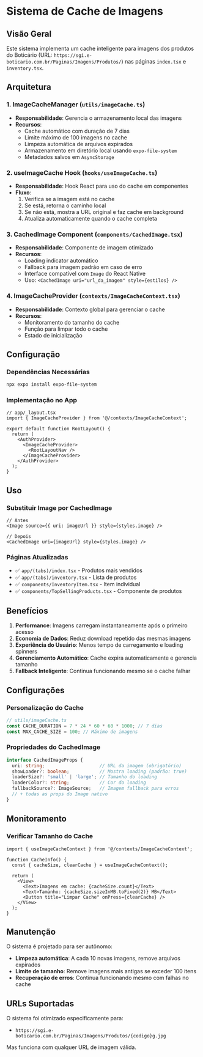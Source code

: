 # Sistema de Cache de Imagens

## Visão Geral

Este sistema implementa um cache inteligente para imagens dos produtos do Boticário (URL: `https://sgi.e-boticario.com.br/Paginas/Imagens/Produtos/`) nas páginas `index.tsx` e `inventory.tsx`.

## Arquitetura

### 1. ImageCacheManager (`utils/imageCache.ts`)
- **Responsabilidade**: Gerencia o armazenamento local das imagens
- **Recursos**:
  - Cache automático com duração de 7 dias
  - Limite máximo de 100 imagens no cache
  - Limpeza automática de arquivos expirados
  - Armazenamento em diretório local usando `expo-file-system`
  - Metadados salvos em `AsyncStorage`

### 2. useImageCache Hook (`hooks/useImageCache.ts`)
- **Responsabilidade**: Hook React para uso do cache em componentes
- **Fluxo**:
  1. Verifica se a imagem está no cache
  2. Se está, retorna o caminho local
  3. Se não está, mostra a URL original e faz cache em background
  4. Atualiza automaticamente quando o cache completa

### 3. CachedImage Component (`components/CachedImage.tsx`)
- **Responsabilidade**: Componente de imagem otimizado
- **Recursos**:
  - Loading indicator automático
  - Fallback para imagem padrão em caso de erro
  - Interface compatível com `Image` do React Native
  - Uso: `<CachedImage uri="url_da_imagem" style={estilos} />`

### 4. ImageCacheProvider (`contexts/ImageCacheContext.tsx`)
- **Responsabilidade**: Contexto global para gerenciar o cache
- **Recursos**:
  - Monitoramento do tamanho do cache
  - Função para limpar todo o cache
  - Estado de inicialização

## Configuração

### Dependências Necessárias
```bash
npx expo install expo-file-system
```

### Implementação no App
```tsx
// app/_layout.tsx
import { ImageCacheProvider } from '@/contexts/ImageCacheContext';

export default function RootLayout() {
  return (
    <AuthProvider>
      <ImageCacheProvider>
        <RootLayoutNav />
      </ImageCacheProvider>
    </AuthProvider>
  );
}
```

## Uso

### Substituir Image por CachedImage
```tsx
// Antes
<Image source={{ uri: imageUrl }} style={styles.image} />

// Depois
<CachedImage uri={imageUrl} style={styles.image} />
```

### Páginas Atualizadas
- ✅ `app/(tabs)/index.tsx` - Produtos mais vendidos
- ✅ `app/(tabs)/inventory.tsx` - Lista de produtos
- ✅ `components/InventoryItem.tsx` - Item individual
- ✅ `components/TopSellingProducts.tsx` - Componente de produtos

## Benefícios

1. **Performance**: Imagens carregam instantaneamente após o primeiro acesso
2. **Economia de Dados**: Reduz download repetido das mesmas imagens
3. **Experiência do Usuário**: Menos tempo de carregamento e loading spinners
4. **Gerenciamento Automático**: Cache expira automaticamente e gerencia tamanho
5. **Fallback Inteligente**: Continua funcionando mesmo se o cache falhar

## Configurações

### Personalização do Cache
```typescript
// utils/imageCache.ts
const CACHE_DURATION = 7 * 24 * 60 * 60 * 1000; // 7 dias
const MAX_CACHE_SIZE = 100; // Máximo de imagens
```

### Propriedades do CachedImage
```typescript
interface CachedImageProps {
  uri: string;                    // URL da imagem (obrigatório)
  showLoader?: boolean;           // Mostra loading (padrão: true)
  loaderSize?: 'small' | 'large'; // Tamanho do loading
  loaderColor?: string;           // Cor do loading
  fallbackSource?: ImageSource;   // Imagem fallback para erros
  // + todas as props do Image nativo
}
```

## Monitoramento

### Verificar Tamanho do Cache
```tsx
import { useImageCacheContext } from '@/contexts/ImageCacheContext';

function CacheInfo() {
  const { cacheSize, clearCache } = useImageCacheContext();
  
  return (
    <View>
      <Text>Imagens em cache: {cacheSize.count}</Text>
      <Text>Tamanho: {cacheSize.sizeInMB.toFixed(2)} MB</Text>
      <Button title="Limpar Cache" onPress={clearCache} />
    </View>
  );
}
```

## Manutenção

O sistema é projetado para ser autônomo:
- **Limpeza automática**: A cada 10 novas imagens, remove arquivos expirados
- **Limite de tamanho**: Remove imagens mais antigas se exceder 100 itens
- **Recuperação de erros**: Continua funcionando mesmo com falhas no cache

## URLs Suportadas

O sistema foi otimizado especificamente para:
- `https://sgi.e-boticario.com.br/Paginas/Imagens/Produtos/{codigo}g.jpg`

Mas funciona com qualquer URL de imagem válida. 